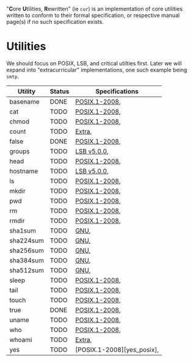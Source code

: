 "**C**ore **U**tilities, **R**ewritten" (ie `cur`) is an implementation of core
utilities written to conform to their formal specification, or respective manual
page(s) if no such specification exists.


Utilities
==========
We should focus on POSIX, LSB, and critical utilties first. Later we will
expand into "extracurricular" implementations, one such example being `smtp`.

| Utility   | Status | Specifications |
| --------- | ------ | -------------- |
| basename  | DONE   | [POSIX.1-2008][basename_posix],
| cat       | TODO   | [POSIX.1-2008][cat_posix],
| chmod     | TODO   | [POSIX.1-2008][chmod_posix],
| count     | TODO   | [Extra][count_extra],
| false     | DONE   | [POSIX.1-2008][false_posix],
| groups    | TODO   | [LSB v5.0.0][groups_lsb],
| head      | TODO   | [POSIX.1-2008][head_posix],
| hostname  | TODO   | [LSB v5.0.0][hostname_lsb],
| ls        | TODO   | [POSIX.1-2008][ls_posix],
| mkdir     | TODO   | [POSIX.1-2008][mkdir_posix],
| pwd       | TODO   | [POSIX.1-2008][pwd_posix],
| rm        | TODO   | [POSIX.1-2008][rm_posix],
| rmdir     | TODO   | [POSIX.1-2008][rmdir_posix],
| sha1sum   | TODO   | [GNU][sha1sum_gnu],
| sha224sum | TODO   | [GNU][sha224sum_gnu],
| sha256sum | TODO   | [GNU][sha256sum_gnu],
| sha384sum | TODO   | [GNU][sha384sum_gnu],
| sha512sum | TODO   | [GNU][sha512sum_gnu],
| sleep     | TODO   | [POSIX.1-2008][sleep_posix],
| tail      | TODO   | [POSIX.1-2008][tail_posix],
| touch     | TODO   | [POSIX.1-2008][touch_posix],
| true      | DONE   | [POSIX.1-2008][true_posix],
| uname     | TODO   | [POSIX.1-2008][uname_posix],
| who       | TODO   | [POSIX.1-2008][who_posix],
| whoami    | TODO   | [Extra][whoami_extra],
| yes       | TODO   | [POSIX.1-2008][yes_posix],


[basename_posix]:   https://pubs.opengroup.org/onlinepubs/9699919799/utilities/basename.html
[cat_posix]:        https://pubs.opengroup.org/onlinepubs/9699919799/utilities/cat.html
[chmod_posix]:      https://pubs.opengroup.org/onlinepubs/9699919799/utilities/chmod.html
[count_extra]:      https://linux.die.net/man/1/count
[false_posix]:      https://pubs.opengroup.org/onlinepubs/9699919799/utilities/false.html
[groups_lsb]:       http://refspecs.linuxfoundation.org/LSB_5.0.0/LSB-Core-generic/LSB-Core-generic/groups.html
[head_posix]:       https://pubs.opengroup.org/onlinepubs/9699919799/utilities/head.html
[hostname_lsb]:     https://refspecs.linuxfoundation.org/LSB_5.0.0/LSB-Core-generic/LSB-Core-generic/hostname.html
[ls_posix]:         https://pubs.opengroup.org/onlinepubs/9699919799/utilities/ls.html
[mkdir_posix]:      https://pubs.opengroup.org/onlinepubs/9699919799/utilities/mkdir.html
[pwd_posix]:        https://pubs.opengroup.org/onlinepubs/9699919799/utilities/pwd.html
[rm_posix]:         https://pubs.opengroup.org/onlinepubs/9699919799/utilities/rm.html
[rmdir_posix]:      https://pubs.opengroup.org/onlinepubs/9699919799/utilities/rmdir.html
[sha1sum_gnu]:      https://linux.die.net/man/1/sha1sum
[sha224sum_gnu]:    https://linux.die.net/man/1/sha224sum
[sha256sum_gnu]:    https://linux.die.net/man/1/sha256sum
[sha384sum_gnu]:    https://linux.die.net/man/1/sha384sum
[sha512sum_gnu]:    https://linux.die.net/man/1/sha512sum
[sleep_posix]:      https://pubs.opengroup.org/onlinepubs/9699919799/utilities/sleep.html
[tail_posix]:       https://pubs.opengroup.org/onlinepubs/9699919799/utilities/tail.html
[touch_posix]:      https://pubs.opengroup.org/onlinepubs/9699919799/utilities/touch.html
[true_posix]:       https://pubs.opengroup.org/onlinepubs/9699919799/utilities/true.html
[uname_posix]:      https://pubs.opengroup.org/onlinepubs/9699919799/utilities/uname.html
[who_posix]:        https://pubs.opengroup.org/onlinepubs/9699919799/utilities/who.html
[whoami_extra]:     https://linux.die.net/man/1/whoami
